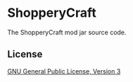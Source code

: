 # ShopperyCraft

The ShopperyCraft mod jar source code.

## License
[GNU General Public License, Version 3](https://www.gnu.org/licenses/gpl-3.0.en.html)
